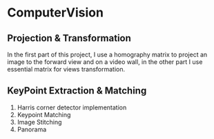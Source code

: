 # ComputerVision
## Projection & Transformation
In the first part of this project, I use a homography matrix to project an image to the forward view and on a video wall, in the other part I use essential matrix for views transformation.

## KeyPoint Extraction & Matching
1) Harris corner detector implementation 
2) Keypoint Matching
3) Image Stitching
4) Panorama
